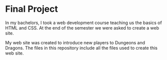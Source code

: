 # Final Project
<p>In my bachelors, I took a web development course teaching us the basics of HTML and CSS. At the end of the semester we were asked to create a web site.</p>
<p>My web site was created to introduce new players to Dungeons and Dragons. The files in this repository include all the files used to create this web site.</p>
